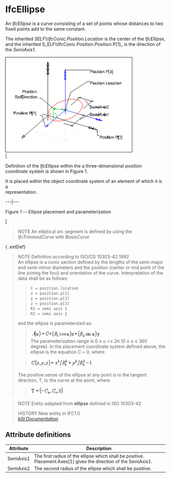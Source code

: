 IfcEllipse
==========
An _IfcEllipse_ is a curve consisting of a set of points whose distances to
two fixed points add to the same constant.  
  
The inherited _SELF\\\IfcConic.Position.Location_ is the center of the
_IfcEllipse_, and the inherited S_ELF\\\IfcConic.Position.Position.P[1]_ is
the direction of the _SemiAxis1_.  
  
  
  
![ellipse](../figures/ifcellipse-layout1.gif)  
|  

Definition of the _IfcEllipse_ within the a three-dimensional position  
coordinate system is shown in Figure 1.

  

It is placed within the object coordinate system of an element of which it is
a  
representation.

  
  
  
---|---  
  
  
  

Figure 1 -- Ellipse placement and parameterization

  
  
|  
  
  
  
  
> NOTE  An elliptical arc segment is defined by using the _IfcTrimmedCurve_
> with _BasisCurve_  
  
{ .extDef}  
> NOTE Definition according to ISO/CD 10303-42:1992  
> An ellipse is a conic section defined by the lengths of the semi-major and
> semi-minor diameters and the position (center or mid point of the line
> joining the foci) and orientation of the curve. Interpretation of the data
> shall be as follows:  
>  
>>  
>> ```  
>> C = position.location  
>> x = position.p[1]  
>> y = position.p[2]  
>> z = position.p[3]  
>> R1 = semi axis 1  
>> R2 = semi axis 2  
>> ```  
> and the ellipse is parameterized as:  
>  
>> ![formula](../figures/ifcellipse-math1.gif)  
> The parameterization range is 0 ≤ _u_ <≤ 2π (0 ≤ _u_ ≤ 360 degree). In the
> placement coordinate system defined above, the ellipse is the equation _C_ =
> 0, where  
>  
>> ![formula](../figures/ifcellipse-math2.gif)  
>>  
> The positive sense of the ellipse at any point is in the tangent direction,
> T, to the curve at the point, where  
>  
>> ![formula](../figures/ifcellipse-math3.gif)  
>>  
  
  
>  
> NOTE  Entity adapted from **ellipse** defined in ISO 10303-42  
  
> HISTORY  New entity in IFC1.0  
[ _bSI
Documentation_](https://standards.buildingsmart.org/IFC/DEV/IFC4_2/FINAL/HTML/schema/ifcgeometryresource/lexical/ifcellipse.htm)


Attribute definitions
---------------------
| Attribute   | Description                                                                                                      |
|-------------|------------------------------------------------------------------------------------------------------------------|
| SemiAxis1   | The first radius of the ellipse which shall be positive. Placement.Axes[1] gives the direction of the SemiAxis1. |
| SemiAxis2   | The second radius of the ellipse which shall be positive.                                                        |

